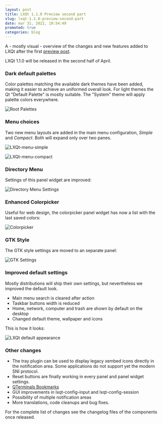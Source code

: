 ```yaml
---
layout: post
title: LXQt 1.1.0 Preview second part
slug: lxqt-1.1.0-preview-second-part
date: mar 31, 2022, 19:54:49
promoted: true
categories: blog
---
```



A - mostly visual - overview of the changes and new features added to LXQt after the first [preview post](https://lxqt-project.org/blog/2022/02/14/lxqt-1.1.0-preview/).

LXQt 1.1.0 will be released in the second half of April.

### Dark default palettes

Color palettes matching the available dark themes have been added, making it easier to achieve an uniformed
overall look. For light themes the Qt "Default Palette" is mostly suitable. The "System" theme will apply
palette colors everywhere.


![Root Palettes](../../../../../images/posts/root-palettes.png)
### Menu choices

Two new menu layouts are added in the main menu configuration, _Simple_ and _Compact_. Both will expand only over
two panes.

 ![LXQt-menu-simple](../../../../../images/posts/menu-simple.png)

 ![LXQt-menu-compact](../../../../../images/posts/menu-compact.png)


### Directory Menu

Settings of this panel widget are improved:

![Directory Menu Settings](../../../../../images/posts/directory-menu-settings.png)


### Enhanced Colorpicker

Useful for web design, the colorpicker panel widget has now a list with the last saved colors:

![Colorpicker](../../../../../images/posts/colorpicker.png)

### GTK Style

The GTK style settings are moved to an separate panel:

![GTK Settings](../../../../../images/posts/gtk-settings.png)

### Improved default settings

Mostly distributions will ship their own settings, but nevertheless we improved the default look.

* Main menu search is cleared after action
* Taskbar buttons width is reduced
* Home, network, computer and trash are shown by default on the desktop
* Changed default theme, wallpaper and icons

This is how it looks:

![LXQt default appearance](../../../../../images/posts/default-appearance.png)


### Other changes
* The tray plugin can be used to display legacy xembed icons directly in the notification area. Some
applications do not support yet the modern SNI protocol.
* Reset buttons are finally working in every panel and panel widget settings.
* [QTerminals Bookmarks](https://lxqt-project.org/blog/2022/03/15/qterminal-bookmarks-reloaded/)
* GUI improvements in lxqt-config-input and lxqt-config-session
* Possibility of multiple notification areas
* More translations, code cleanups and bug fixes.

For the complete list of changes see the changelog files of the components once released.
